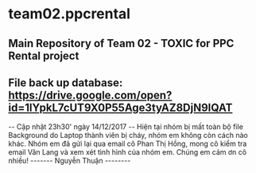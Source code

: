 # team02.ppcrental
Main Repository of Team 02 - TOXIC for PPC Rental project
------------------------------------------------------------
File back up database: 
https://drive.google.com/open?id=1lYpkL7cUT9X0P55Age3tyAZ8DjN9IQAT
-----------------------------------------------------
-- Cập nhật 23h30' ngày 14/12/2017 --
Hiện tại nhóm bị mất toàn bộ file Background do Laptop thành viên bị cháy, nhóm em không còn cách nào khác.
Nhóm em đã gửi lại qua email cô Phan Thị Hồng, mong cô kiểm tra email Văn Lang và xem xét tình hình của nhóm em.
Chúng em cảm ơn cô nhiều!
------- Nguyễn Thuận --------
